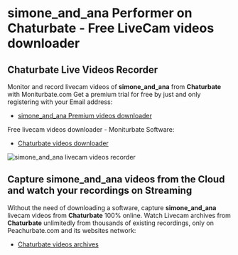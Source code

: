 # simone_and_ana Performer on Chaturbate - Free LiveCam videos downloader

## Chaturbate Live Videos Recorder

Monitor and record livecam videos of **simone_and_ana** from **Chaturbate** with Moniturbate.com
Get a premium trial for free by just and only registering with your Email address:
* [simone_and_ana Premium videos downloader](https://moniturbate.com/request-demo-licence-key.html)

Free livecam videos downloader - Moniturbate Software:
* [Chaturbate videos downloader](https://moniturbate.com/moniturbate-download-software.html)

![simone_and_ana livecam videos recorder](https://peachurnet.com/templates/moniturbate-software.png)


## Capture simone_and_ana videos from the Cloud and watch your recordings on Streaming

Without the need of downloading a software, capture **simone_and_ana** livecam videos from **Chaturbate** 100% online.
Watch Livecam archives from **Chaturbate** unlimitedly from thousands of existing recordings, only on Peachurbate.com and its websites network:
* [Chaturbate videos archives](https://peachurnet.com/)